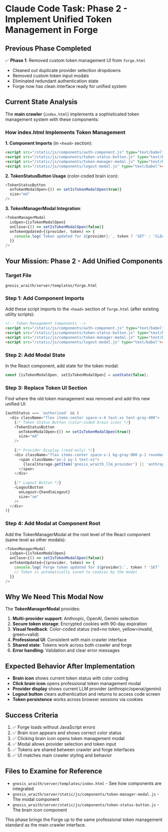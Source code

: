 # Claude Code Task: Phase 2 - Implement Unified Token Management in Forge

## Previous Phase Completed
✅ **Phase 1**: Removed custom token management UI from `forge.html`
- Cleaned out duplicate provider selection dropdowns
- Removed custom token input modals
- Eliminated redundant authentication state
- Forge now has clean interface ready for unified system

## Current State Analysis
The **main crawler** (`index.html`) implements a sophisticated token management system with these components:

### How index.html Implements Token Management

**1. Component Imports** (in `<head>` section):
```html
<script src="/static/js/components/auth-component.js" type="text/babel"></script>
<script src="/static/js/components/token-status-button.js" type="text/babel"></script>
<script src="/static/js/components/token-manager-modal.js" type="text/babel"></script>
<script src="/static/js/components/logout-modal.js" type="text/babel"></script>
```

**2. TokenStatusButton Usage** (color-coded brain icon):
```javascript
<TokenStatusButton 
  onTokenModalOpen={() => setIsTokenModalOpen(true)}
  size="md"
/>
```

**3. TokenManagerModal Integration**:
```javascript
<TokenManagerModal 
  isOpen={isTokenModalOpen}
  onClose={() => setIsTokenModalOpen(false)}
  onTokenUpdated={(provider, token) => {
    console.log(`Token updated for ${provider}:`, token ? 'SET' : 'CLEARED');
  }}
/>
```

## Your Mission: Phase 2 - Add Unified Components

### Target File
`gnosis_wraith/server/templates/forge.html`

### Step 1: Add Component Imports
Add these script imports to the `<head>` section of `forge.html` (after existing utility scripts):

```html
<!-- Token Management Components -->
<script src="/static/js/components/auth-component.js" type="text/babel"></script>
<script src="/static/js/components/token-status-button.js" type="text/babel"></script>
<script src="/static/js/components/token-manager-modal.js" type="text/babel"></script>
<script src="/static/js/components/logout-modal.js" type="text/babel"></script>
```

### Step 2: Add Modal State
In the React component, add state for the token modal:

```javascript
const [isTokenModalOpen, setIsTokenModalOpen] = useState(false);
```

### Step 3: Replace Token UI Section
Find where the old token management was removed and add this new unified UI:

```javascript
{authStatus === 'authorized' && (
  <div className="flex items-center space-x-4 text-xs text-gray-400">
    {/* Token Status Button (color-coded brain icon) */}
    <TokenStatusButton 
      onTokenModalOpen={() => setIsTokenModalOpen(true)}
      size="md"
    />
    
    {/* Provider Display (read-only) */}
    <div className="flex items-center space-x-1 bg-gray-900 p-1 rounded">
      <span className="px-2 py-1 text-xs">
        {localStorage.getItem('gnosis_wraith_llm_provider') || 'anthropic'}
      </span>
    </div>
    
    {/* Logout Button */}
    <LogoutButton 
      onLogout={handleLogout}
      size="sm"
    />
  </div>
)}
```

### Step 4: Add Modal at Component Root
Add the TokenManagerModal at the root level of the React component (same level as other modals):

```javascript
<TokenManagerModal 
  isOpen={isTokenModalOpen}
  onClose={() => setIsTokenModalOpen(false)}
  onTokenUpdated={(provider, token) => {
    console.log(`Forge token updated for ${provider}:`, token ? 'SET' : 'CLEARED');
    // Token is automatically saved to cookies by the modal
  }}
/>
```

## Why We Need This Modal Now
The **TokenManagerModal** provides:

1. **Multi-provider support**: Anthropic, OpenAI, Gemini selection
2. **Secure token storage**: Encrypted cookies with 90-day expiration
3. **Visual feedback**: Color-coded status (red=no token, yellow=invalid, green=valid)
4. **Professional UI**: Consistent with main crawler interface
5. **Shared state**: Tokens work across both crawler and forge
6. **Error handling**: Validation and clear error messages

## Expected Behavior After Implementation
- **Brain icon** shows current token status with color coding
- **Click brain icon** opens professional token management modal
- **Provider display** shows current LLM provider (anthropic/openai/gemini)
- **Logout button** clears authentication and returns to access code screen
- **Token persistence** works across browser sessions via cookies

## Success Criteria
1. ✅ Forge loads without JavaScript errors
2. ✅ Brain icon appears and shows correct color status
3. ✅ Clicking brain icon opens token management modal
4. ✅ Modal allows provider selection and token input
5. ✅ Tokens are shared between crawler and forge interfaces
6. ✅ UI matches main crawler styling and behavior

## Files to Examine for Reference
- `gnosis_wraith/server/templates/index.html` - See how components are integrated
- `gnosis_wraith/server/static/js/components/token-manager-modal.js` - The modal component
- `gnosis_wraith/server/static/js/components/token-status-button.js` - The brain icon component

This phase brings the Forge up to the same professional token management standard as the main crawler interface.